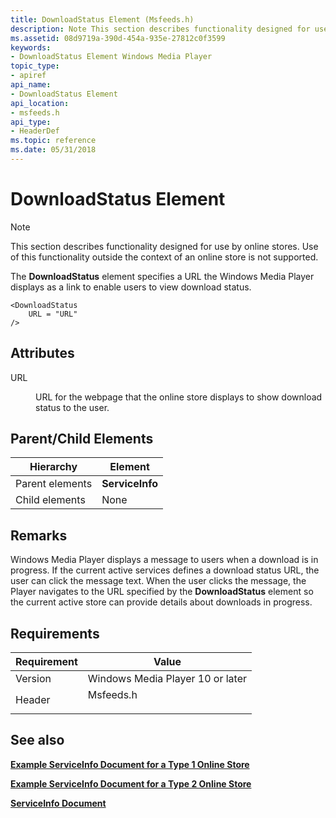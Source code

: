```yaml
---
title: DownloadStatus Element (Msfeeds.h)
description: Note This section describes functionality designed for use by online stores. | DownloadStatus Element (Msfeeds.h)
ms.assetid: 08d9719a-390d-454a-935e-27812c0f3599
keywords:
- DownloadStatus Element Windows Media Player
topic_type:
- apiref
api_name:
- DownloadStatus Element
api_location:
- msfeeds.h
api_type:
- HeaderDef
ms.topic: reference
ms.date: 05/31/2018
---
```


# DownloadStatus Element

> [!Note]  
> This section describes functionality designed for use by online stores. Use of this functionality outside the context of an online store is not supported.

 

The **DownloadStatus** element specifies a URL the Windows Media Player displays as a link to enable users to view download status.

``` syntax
<DownloadStatus
    URL = "URL"
/>
```

## Attributes

<dl> <dt>

<span id="URL"></span><span id="url"></span>URL
</dt> <dd>

URL for the webpage that the online store displays to show download status to the user.

</dd> </dl>

## Parent/Child Elements



| Hierarchy       | Element         |
|-----------------|-----------------|
| Parent elements | **ServiceInfo** |
| Child elements  | None            |



 

## Remarks

Windows Media Player displays a message to users when a download is in progress. If the current active services defines a download status URL, the user can click the message text. When the user clicks the message, the Player navigates to the URL specified by the **DownloadStatus** element so the current active store can provide details about downloads in progress.

## Requirements



| Requirement | Value |
|--------------------|--------------------------------------------------------------------------------------|
| Version<br/> | Windows Media Player 10 or later<br/>                                          |
| Header<br/>  | <dl> <dt>Msfeeds.h</dt> </dl> |



## See also

<dl> <dt>

[**Example ServiceInfo Document for a Type 1 Online Store**](example-serviceinfo-document-for-a-type-1-online-store.md)
</dt> <dt>

[**Example ServiceInfo Document for a Type 2 Online Store**](example-serviceinfo-document-for-a-type-2-online-store.md)
</dt> <dt>

[**ServiceInfo Document**](serviceinfo-document.md)
</dt> </dl>

 

 





